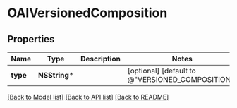 # OAIVersionedComposition

## Properties
Name | Type | Description | Notes
------------ | ------------- | ------------- | -------------
**type** | **NSString*** |  | [optional] [default to @"VERSIONED_COMPOSITION"]

[[Back to Model list]](../README.md#documentation-for-models) [[Back to API list]](../README.md#documentation-for-api-endpoints) [[Back to README]](../README.md)


